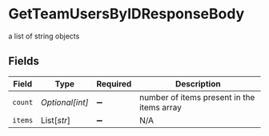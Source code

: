 # GetTeamUsersByIDResponseBody

a list of string objects


## Fields

| Field                                      | Type                                       | Required                                   | Description                                |
| ------------------------------------------ | ------------------------------------------ | ------------------------------------------ | ------------------------------------------ |
| `count`                                    | *Optional[int]*                            | :heavy_minus_sign:                         | number of items present in the items array |
| `items`                                    | List[*str*]                                | :heavy_minus_sign:                         | N/A                                        |